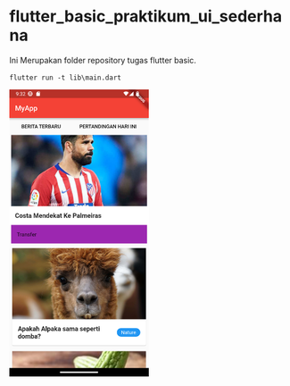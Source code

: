 # flutter_basic_praktikum_ui_sederhana

Ini Merupakan folder repository tugas flutter basic.

```
flutter run -t lib\main.dart
```

<img src="lib/assets/img/Screenshot_1694529178.png" alt="screenshot" width="250" height="auto">


